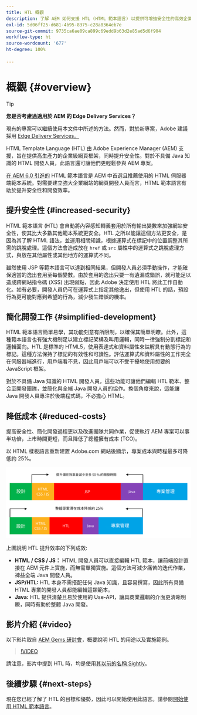 ```yaml
---
title: HTL 概觀
description: 了解 AEM 如何支援 HTL (HTML 範本語言) 以提供可增強安全性的高效企業級 Web 框架。對於不具備 Java 知識的 HTML 開發人員，該框架能讓他們更輕鬆參與 AEM 專案。
exl-id: 5d06ff25-d681-4b95-8375-c28a8364eb7e
source-git-commit: 9735ca6ae09ca899c69edd9b63d2e85ad5d6f904
workflow-type: ht
source-wordcount: '677'
ht-degree: 100%

---
```



# 概觀 {#overview}

>[!TIP]
>
>**您是否考慮過適用於 AEM 的 Edge Delivery Services？**
>
>現有的專案可以繼續使用本文件中所述的方法。然而，對於新專案，Adobe 建議採用 [Edge Delivery Services。](https://experienceleague.adobe.com/zh-hant/docs/experience-manager-cloud-service/content/edge-delivery/overview)

HTML Template Language (HTL) 由 Adobe Experience Manager (AEM) 支援，旨在提供高生產力的企業級網頁框架，同時提升安全性。對於不具備 Java 知識的 HTML 開發人員，此語言還可讓他們更輕鬆參與 AEM 專案。

[在 AEM 6.0 引進的](history.md) HTML 範本語言是 AEM 中首選且推薦使用的 HTML 伺服器端範本系統。對需要建立強大企業網站的網頁開發人員而言，HTML 範本語言有助於提升安全性和開發效率。

## 提升安全性 {#increased-security}

HTML 範本語言 (HTL) 會自動將內容感知轉義套用於所有輸出變數來加強網站安全性，使其比大多數其他範本系統更安全。HTL 之所以能讓這個方法更安全，是因為其了解 HTML 語法，並運用相關知識，根據運算式在標記中的位置調整其所需的跳脫處理。這個方法會造成放在 `href` 或 `src` 屬性中的運算式之跳脫處理方式，與放在其他屬性或其他地方的運算式不同。

雖然使用 JSP 等範本語言可以達到相同結果，但開發人員必須手動操作，才能確保適當的逸出套用至每個變數。由於套用的逸出只要一有遺漏或錯誤，就可能足以造成跨網站指令碼 (XSS) 出現弱點，因此 Adobe 決定使用 HTL 將此工作自動化。如有必要，開發人員仍可在運算式上指定其他逸出，但使用 HTL 的話，預設行為更可能對應到希望的行為，減少發生錯誤的機率。

## 簡化開發工作 {#simplified-development}

HTML 範本語言簡單易學，其功能刻意有所限制，以確保其簡單明瞭。此外，這種範本語言也有強大機制足以建立標記架構及叫用邏輯，同時一律強制分割標記和邏輯面向。HTL 是標準的 HTML5，使用表達式和資料屬性來註解具有動態行為的標記。這種方法保持了標記的有效性和可讀性。評估運算式和資料屬性的工作完全在伺服器端進行，用戶端看不見，因此用戶端可以不受干擾地使用想要的 JavaScript 框架。

對於不具備 Java 知識的 HTML 開發人員，這些功能可讓他們編輯 HTL 範本、整合至開發團隊，並簡化與全端 Java 開發人員的協作。換個角度來說，這能讓 Java 開發人員專注於後端程式碼，不必擔心 HTML。

## 降低成本 {#reduced-costs}

提高安全性、簡化開發過程更以及改進團隊共同作業，促使執行 AEM 專案可以事半功倍，上市時間更短，而且降低了總體擁有成本 (TCO)。

以 HTML 樣板語言重新建置 Adobe.com 網站後顯示，專案成本與時程最多可降低約 25%。

![提高效率並降低成本](assets/chlimage_1.png)

上圖說明 HTL 提升效率的下列成效:

* **HTML / CSS / JS：** HTML 開發人員可以直接編輯 HTL 範本，讓前端設計直接在 AEM 元件上實施，而無需單獨實施。這個方法可減少痛苦的迭代作業，裨益全端 Java 開發人員。
* **JSP/HTL:** HTL 本身不需搭配任何 Java 知識，且容易撰寫，因此所有具備 HTML 專業的開發人員都能編輯這類範本。
* **Java:** HTL 提供清楚且易於使用的 Use-API，讓具商業邏輯的介面更清晰明瞭，同時有助於整體 Java 開發。

## 影片介紹 {#video}

以下影片取自 [AEM Gems 研討會](https://experienceleague.adobe.com/zh-hant/docs/events/experience-manager-gems-recordings/gems2014/aem-introduction-to-htl)，概要說明 HTL 的用途以及實施範例。

>[!VIDEO](https://video.tv.adobe.com/v/19504/?quality=9)

請注意，影片中提到 HTL 時，均是使用[其以前的名稱 Sightly](history.md)。

## 後續步驟 {#next-steps}

現在您已經了解了 HTL 的目標和優勢，因此可以開始使用此語言。請參閱[開始使用 HTML 範本語言](getting-started.md)。
